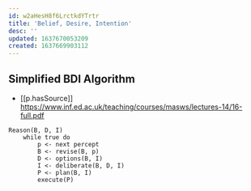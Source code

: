 ```yaml
---
id: w2aHesH8f6LrctkdYTrtr
title: 'Belief, Desire, Intention'
desc: ''
updated: 1637670053209
created: 1637669903112
---
```


## Simplified BDI Algorithm

- [[p.hasSource]] https://www.inf.ed.ac.uk/teaching/courses/masws/lectures-14/16-full.pdf

```
Reason(B, D, I)
    while true do
        p <- next percept
        B <- revise(B, p)
        D <- options(B, I)
        I <- deliberate(B, D, I)
        P <- plan(B, I)
        execute(P)
```
